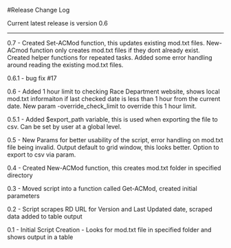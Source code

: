 #Release Change Log

Current latest release is version 0.6

----
0.7 - Created Set-ACMod function, this updates existing mod.txt files.  New-ACmod function only creates mod.txt files if they dont already exist.  Created helper functions for repeated tasks.  Added some error handling around reading the existing mod.txt files.

0.6.1 - bug fix #17

0.6 - Added 1 hour limit to checking Race Department website, shows local mod.txt informaiton if last checked date is less than 1 hour from the current date.  New param -override_check_limit to override this 1 hour limit.

0.5.1 - Added $export_path variable, this is used when exporting the file to csv.  Can be set by user at a global level.

0.5 - New Params for better usability of the script, error handling on mod.txt file being invalid.  Output default to grid window, this looks better.  Option to export to csv via param.

0.4 - Created New-ACMod function, this creates mod.txt folder in specified directory

0.3 - Moved script into a function called Get-ACMod, created initial parameters

0.2 - Script scrapes RD URL for Version and Last Updated date, scraped data added to table output

0.1 - Initial Script Creation - Looks for mod.txt file in specified folder and shows output in a table

